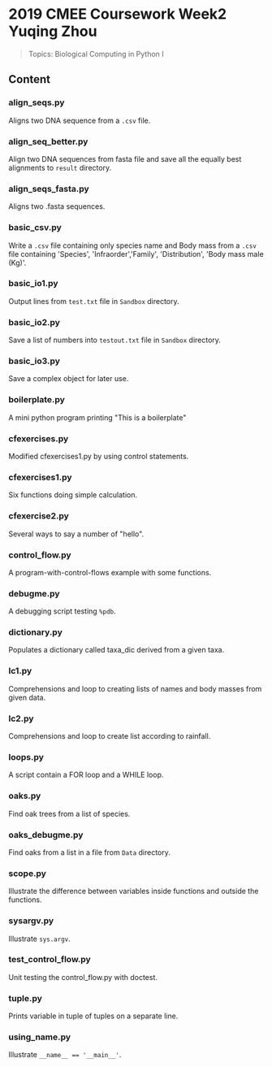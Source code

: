 # 2019 CMEE Coursework Week2 Yuqing Zhou
> Topics: Biological Computing in Python I

## Content

### align_seqs.py
Aligns two DNA sequence from a `.csv` file.

### align_seq_better.py
Align two DNA sequences from fasta file and save all the equally best alignments to `result` directory.

### align_seqs_fasta.py
Aligns two .fasta sequences.

### basic_csv.py
Write a `.csv` file containing only species name and Body mass from a `.csv` file containing 'Species', 'Infraorder','Family', 'Distribution', 'Body mass male (Kg)'.

### basic_io1.py
Output lines from `test.txt` file in `Sandbox` directory.

### basic_io2.py
Save a list of numbers into `testout.txt` file in `Sandbox` directory.

### basic_io3.py
Save a complex object for later use.

### boilerplate.py
A mini python program printing "This is a boilerplate"

### cfexercises.py
Modified cfexercises1.py by using control statements.

### cfexercises1.py
Six functions doing simple calculation.

### cfexercise2.py
Several ways to say a number of "hello".

### control_flow.py
A program-with-control-flows example with some functions.

### debugme.py
A debugging script testing `%pdb`.

### dictionary.py
Populates a dictionary called taxa_dic derived from a given taxa.

### lc1.py
Comprehensions and loop to creating lists of names and body masses from given data.

### lc2.py
Comprehensions and loop to create list according to rainfall.

### loops.py
A script contain a FOR loop and a WHILE loop.

### oaks.py
Find oak trees from a list of species.

### oaks_debugme.py
Find oaks from a list in a file from `Data` directory.

### scope.py
Illustrate the difference between variables inside functions and outside the functions.

### sysargv.py
Illustrate `sys.argv`.

### test_control_flow.py
Unit testing the control_flow.py with doctest.

### tuple.py
Prints variable in tuple of tuples on a separate line.

### using_name.py
Illustrate `__name__ == '__main__'`.
